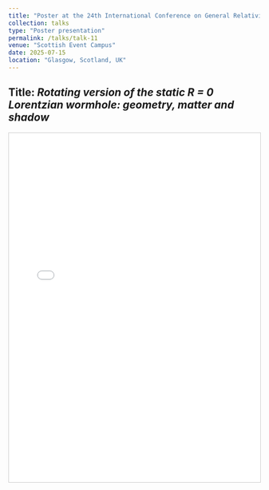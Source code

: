 ```yaml
---
title: "Poster at the 24th International Conference on General Relativity and Gravitation (GR24) and the 16th Edoardo Amaldi Conference on Gravitational Waves (Amaldi16)"
collection: talks
type: "Poster presentation"
permalink: /talks/talk-11
venue: "Scottish Event Campus"
date: 2025-07-15
location: "Glasgow, Scotland, UK"
---
```


**Title**: *Rotating version of the static R = 0 Lorentzian wormhole: geometry, matter and shadow*  
---

<iframe src="/files/GR24_2025_poster_edit.pdf" width="100%" height="700px" style="border: 1px solid #ccc;" allow="autoplay"></iframe>
